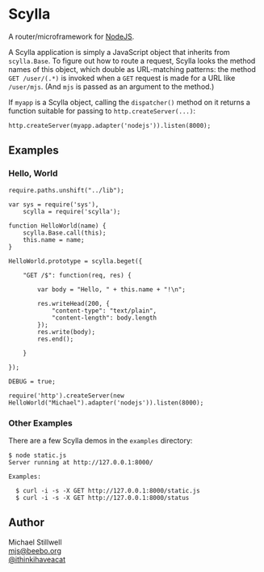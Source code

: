 # Scylla

A router/microframework for [NodeJS](http://nodejs.org/).

A Scylla application is simply a JavaScript object that inherits from
`scylla.Base`.  To figure out how to route a request, Scylla looks the
method names of this object, which double as URL-matching patterns: the
method `GET /user/(.*)` is invoked when a `GET` request is made for a URL
like `/user/mjs`.  (And `mjs` is passed as an argument to the method.)

If `myapp` is a Scylla object, calling the `dispatcher()` method on it
returns a function suitable for passing to `http.createServer(...)`:

    http.createServer(myapp.adapter('nodejs')).listen(8000);

## Examples

### Hello, World

    require.paths.unshift("../lib");

    var sys = require('sys'),
        scylla = require('scylla');

    function HelloWorld(name) {
        scylla.Base.call(this);
        this.name = name;
    }

    HelloWorld.prototype = scylla.beget({

        "GET /$": function(req, res) {
        
            var body = "Hello, " + this.name + "!\n";

            res.writeHead(200, {
                "content-type": "text/plain",
                "content-length": body.length
            });
            res.write(body);
            res.end();

        }

    });

    DEBUG = true;

    require('http').createServer(new HelloWorld("Michael").adapter('nodejs')).listen(8000);

### Other Examples

There are a few Scylla demos in the `examples` directory:

    $ node static.js 
    Server running at http://127.0.0.1:8000/

    Examples:

      $ curl -i -s -X GET http://127.0.0.1:8000/static.js
      $ curl -i -s -X GET http://127.0.0.1:8000/status

## Author

Michael Stillwell<br/>
[mjs@beebo.org](mailto:mjs@beebo.org)<br/>
[@ithinkihaveacat](http://twitter.com/ithinkihaveacat)
